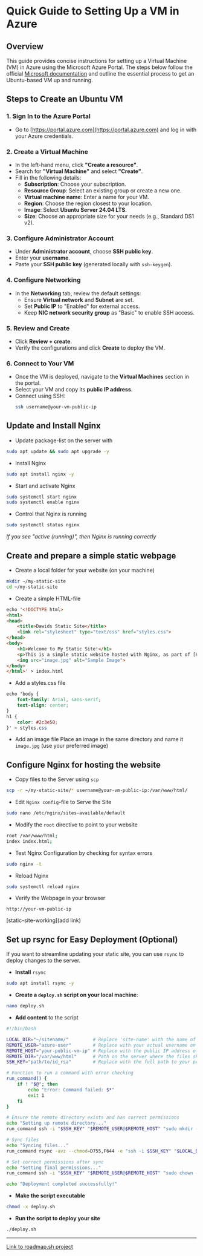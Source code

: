 # Quick Guide to Setting Up a VM in Azure

## Overview
This guide provides concise instructions for setting up a Virtual Machine (VM) in Azure using the Microsoft Azure Portal. The steps below follow the official [Microsoft documentation](https://learn.microsoft.com/en-us/azure/virtual-machines/linux/quick-create-portal?tabs=ubuntu) and outline the essential process to get an Ubuntu-based VM up and running.

## Steps to Create an Ubuntu VM

### 1. Sign In to the Azure Portal
- Go to [https://portal.azure.com](https://portal.azure.com) and log in with your Azure credentials.

### 2. Create a Virtual Machine
- In the left-hand menu, click **"Create a resource"**.
- Search for **"Virtual Machine"** and select **"Create"**.
- Fill in the following details:
  - **Subscription**: Choose your subscription.
  - **Resource Group**: Select an existing group or create a new one.
  - **Virtual machine name**: Enter a name for your VM.
  - **Region**: Choose the region closest to your location.
  - **Image**: Select **Ubuntu Server 24.04 LTS**.
  - **Size**: Choose an appropriate size for your needs (e.g., Standard DS1 v2).

### 3. Configure Administrator Account
- Under **Administrator account**, choose **SSH public key**.
- Enter your **username**.
- Paste your **SSH public key** (generated locally with `ssh-keygen`).

### 4. Configure Networking
- In the **Networking** tab, review the default settings:
  - Ensure **Virtual network** and **Subnet** are set.
  - Set **Public IP** to "Enabled" for external access.
  - Keep **NIC network security group** as "Basic" to enable SSH access.

### 5. Review and Create
- Click **Review + create**.
- Verify the configurations and click **Create** to deploy the VM.

### 6. Connect to Your VM
- Once the VM is deployed, navigate to the **Virtual Machines** section in the portal.
- Select your VM and copy its **public IP address**.
- Connect using SSH:
  ```bash
  ssh username@your-vm-public-ip
  ```

## Update and Install Nginx
- Update package-list on the server with

```bash
sudo apt update && sudo apt upgrade -y
```
- Install Nginx
```bash
sudo apt install nginx -y
```
- Start and activate Nginx
```bash
sudo systemctl start nginx
sudo systemctl enable nginx
```
- Control that Nginx is running
```bash
sudo systemctl status nginx
```
*If you see "active (running)", then Nginx is running correctly*

## Create and prepare a simple static webpage

- Create a local folder for your website (on your machine)
```bash
mkdir ~/my-static-site
cd ~/my-static-site
```
- Create a simple HTML-file
```html
echo '<!DOCTYPE html>
<html>
<head>
    <title>Dawids Static Site</title>
    <link rel="stylesheet" type="text/css" href="styles.css">
</head>
<body>
    <h1>Welcome to My Static Site!</h1>
    <p>This is a simple static website hosted with Nginx, as part of [Roadmap.sh](https://roadmap.sh/projects/static-site-server) project.</p>
    <img src="image.jpg" alt="Sample Image">
</body>
</html>' > index.html
```
- Add a styles.css file
```css
echo 'body {
    font-family: Arial, sans-serif;
    text-align: center;
}
h1 {
    color: #2c3e50;
}' > styles.css
```

- Add an image file
Place an image in the same directory and name it `image.jpg` (use your preferred image)

## Configure Nginx for hosting the website
- Copy files to the Server using `scp`
```bash
scp -r ~/my-static-site/* username@your-vm-public-ip:/var/www/html/
```
- Edit `Nginx config`-file to Serve the Site
```bash
sudo nano /etc/nginx/sites-available/default
```
- Modify the `root` directive to point to your website
```bash
root /var/www/html;
index index.html;
```
- Test Nginx Configuration by checking for syntax errors
```bash
sudo nginx -t
```
- Reload Nginx
```bash
sudo systemctl reload nginx
```

- Verify the Webpage in your browser
```vbnet
http://your-vm-public-ip
```
[static-site-working](add link)

## Set up rsync for Easy Deployment (Optional)
If you want to streamline updating your static site, you can use `rsync` to deploy changes to the server.

- **Install** `rsync`
```bash
sudo apt install rsync -y
```

- **Create a `deploy.sh` script on your local machine**: 
```bash
nano deploy.sh
```
- **Add content** to the script
```bash
#!/bin/bash

LOCAL_DIR="~/sitename/"         # Replace 'site-name' with the name of your local folder
REMOTE_USER="azure-user"        # Replace with your actual username on the VM
REMOTE_HOST="your-public-vm-ip" # Replace with the public IP address of your VM
REMOTE_DIR="/var/www/html"      # Path on the server where the files should be deployed
SSH_KEY="path/to/id_rsa"        # Replace with the full path to your private SSH key (e.g., ~/.ssh/id_rsa)

# Function to run a command with error checking
run_command() {
    if ! "$@"; then
        echo "Error: Command failed: $*"
        exit 1
    fi
}

# Ensure the remote directory exists and has correct permissions
echo "Setting up remote directory..."
run_command ssh -i "$SSH_KEY" "$REMOTE_USER@$REMOTE_HOST" "sudo mkdir -p $REMOTE_DIR && sudo chown -R $REMOTE_USER:$REMOTE_USER $REMOTE_DIR && sudo chmod -R 755 $REMOTE_DIR"

# Sync files
echo "Syncing files..."
run_command rsync -avz --chmod=D755,F644 -e "ssh -i $SSH_KEY" "$LOCAL_DIR" "$REMOTE_USER@$REMOTE_HOST:$REMOTE_DIR"

# Set correct permissions after sync
echo "Setting final permissions..."
run_command ssh -i "$SSH_KEY" "$REMOTE_USER@$REMOTE_HOST" "sudo chown -R nginx:nginx $REMOTE_DIR && sudo chmod -R 755 $REMOTE_DIR"

echo "Deployment completed successfully!"

```

- **Make the script executable**
```bash
chmod -x deploy.sh
```
- **Run the script to deploy your site**
```bash
./deploy.sh
```

---
[Link to roadmap.sh project](https://roadmap.sh/projects/static-site-server)